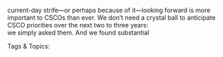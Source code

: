 current-day strife—or perhaps because of it—looking 
forward is more important to CSCOs than ever.
We don’t need a crystal ball to anticipate CSCO 
priorities over the next two to three years:  
we simply asked them. And we found substantial 

   Tags & Topics:
   